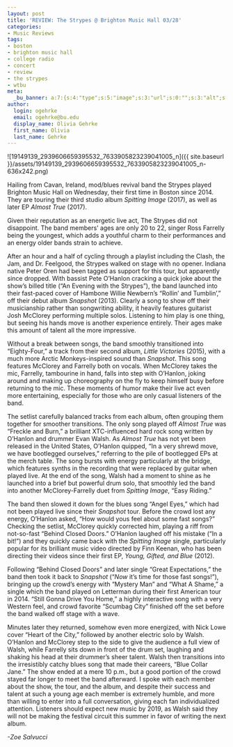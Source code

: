 ```yaml
---
layout: post
title: 'REVIEW: The Strypes @ Brighton Music Hall 03/28'
categories:
- Music Reviews
tags:
- boston
- brighton music hall
- college radio
- concert
- review
- the strypes
- wtbu
meta:
  _bu_banner: a:7:{s:4:"type";s:5:"image";s:3:"url";s:0:"";s:3:"alt";s:0:"";s:7:"post_id";s:0:"";s:4:"html";s:0:"";s:8:"position";s:12:"contentWidth";s:7:"caption";s:0:"";}
author:
  login: ogehrke
  email: ogehrke@bu.edu
  display_name: Olivia Gehrke
  first_name: Olivia
  last_name: Gehrke
---
```

![19149139_2939606659395532_7633905823239041005_n]({{ site.baseurl }}/assets/19149139_2939606659395532_7633905823239041005_n-636x242.png)

Hailing from Cavan, Ireland, mod/blues revival band the Strypes played Brighton Music Hall on Wednesday, their first time in Boston since 2014. They are touring their third studio album _Spitting Image_ (2017), as well as later EP _Almost True_ (2017).

Given their reputation as an energetic live act, The Strypes did not disappoint. The band members’ ages are only 20 to 22, singer Ross Farrelly being the youngest, which adds a youthful charm to their performances and an energy older bands strain to achieve.

After an hour and a half of cycling through a playlist including the Clash, the Jam, and Dr. Feelgood, the Strypes walked on stage with no opener. Indiana native Peter Oren had been tagged as support for this tour, but apparently since dropped. With bassist Pete O’Hanlon cracking a quick joke about the show’s billed title (“An Evening with the Strypes”), the band launched into their fast-paced cover of Hambone Willie Newbern’s “Rollin’ and Tumblin’,” off their debut album _Snapshot_ (2013). Clearly a song to show off their musicianship rather than songwriting ability, it heavily features guitarist Josh McClorey performing multiple solos. Listening to him play is one thing, but seeing his hands move is another experience entirely. Their ages make this amount of talent all the more impressive.

Without a break between songs, the band smoothly transitioned into “Eighty-Four,” a track from their second album, _Little Victories_ (2015), with a much more Arctic Monkeys-inspired sound than _Snapshot_. This song features McClorey and Farrelly both on vocals. When McClorey takes the mic, Farrelly, tambourine in hand, falls into step with O’Hanlon, joking around and making up choreography on the fly to keep himself busy before returning to the mic. These moments of humor make their live act even more entertaining, especially for those who are only casual listeners of the band.

The setlist carefully balanced tracks from each album, often grouping them together for smoother transitions. The only song played off _Almost True_ was “Freckle and Burn,” a brilliant XTC-influenced hard rock song written by O’Hanlon and drummer Evan Walsh. As _Almost True_ has not yet been released in the United States, O’Hanlon quipped, “In a very shrewd move, we have bootlegged ourselves,” referring to the pile of bootlegged EPs at the merch table. The song bursts with energy particularly at the bridge, which features synths in the recording that were replaced by guitar when played live. At the end of the song, Walsh had a moment to shine as he launched into a brief but powerful drum solo, that smoothly led the band into another McClorey-Farrelly duet from _Spitting Image_, “Easy Riding.”

The band then slowed it down for the blues song “Angel Eyes,” which had not been played live since their _Snapshot_ tour. Before the crowd lost any energy, O’Hanlon asked, “How would yous feel about some fast songs?” Checking the setlist, McClorey quickly corrected him, playing a riff from not-so-fast “Behind Closed Doors.” O’Hanlon laughed off his mistake (“In a bit!”) and they quickly came back with the _Spitting Image_ single, particularly popular for its brilliant music video directed by Finn Keenan, who has been directing their videos since their first EP, _Young, Gifted, and Blue_ (2012).

Following “Behind Closed Doors” and later single “Great Expectations,” the band then took it back to _Snapshot_ (“_Now_ it’s time for those fast songs!”), bringing up the crowd’s energy with “Mystery Man” and “What A Shame,” a single which the band played on Letterman during their first American tour in 2014. “Still Gonna Drive You Home,” a highly interactive song with a very Western feel, and crowd favorite “Scumbag City” finished off the set before the band walked off stage with a wave.

Minutes later they returned, somehow even more energized, with Nick Lowe cover “Heart of the City,” followed by another electric solo by Walsh. O’Hanlon and McClorey step to the side to give the audience a full view of Walsh, while Farrelly sits down in front of the drum set, laughing and shaking his head at their drummer’s sheer talent. Walsh then transitions into the irresistibly catchy blues song that made their careers, “Blue Collar Jane.” The show ended at a mere 10 p.m., but a good portion of the crowd stayed far longer to meet the band afterward. I spoke with each member about the show, the tour, and the album, and despite their success and talent at such a young age each member is extremely humble, and more than willing to enter into a full conversation, giving each fan individualized attention. Listeners should expect new music by 2019, as Walsh said they will not be making the festival circuit this summer in favor of writing the next album.

_\-Zoe Salvucci_